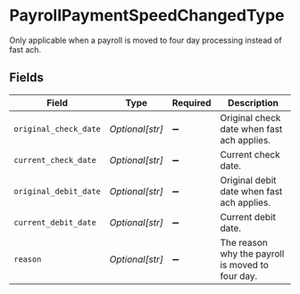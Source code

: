 # PayrollPaymentSpeedChangedType

Only applicable when a payroll is moved to four day processing instead of fast ach.


## Fields

| Field                                            | Type                                             | Required                                         | Description                                      |
| ------------------------------------------------ | ------------------------------------------------ | ------------------------------------------------ | ------------------------------------------------ |
| `original_check_date`                            | *Optional[str]*                                  | :heavy_minus_sign:                               | Original check date when fast ach applies.       |
| `current_check_date`                             | *Optional[str]*                                  | :heavy_minus_sign:                               | Current check date.                              |
| `original_debit_date`                            | *Optional[str]*                                  | :heavy_minus_sign:                               | Original debit date when fast ach applies.       |
| `current_debit_date`                             | *Optional[str]*                                  | :heavy_minus_sign:                               | Current debit date.                              |
| `reason`                                         | *Optional[str]*                                  | :heavy_minus_sign:                               | The reason why the payroll is moved to four day. |